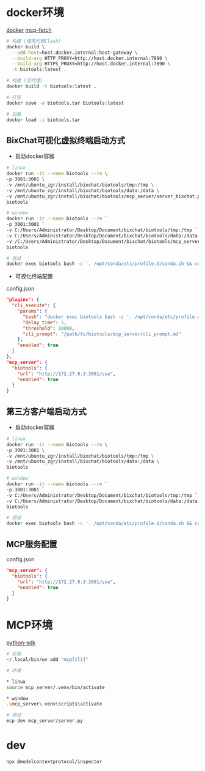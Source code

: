 # docker环境 

[docker](https://www.anaconda.com/docs/tools/working-with-conda/applications/docker#docker)
[mcp-fetch](https://github.com/modelcontextprotocol/servers/blob/main/src/fetch/Dockerfile)

```bash
# 构建 (使用代理Clash)
docker build \
  --add-host=host.docker.internal:host-gateway \
  --build-arg HTTP_PROXY=http://host.docker.internal:7890 \
  --build-arg HTTPS_PROXY=http://host.docker.internal:7890 \
  -t biotools:latest .

# 构建 (无代理)
docker build -t biotools:latest .

# 打包
docker save -o biotools.tar biotools:latest

# 加载
docker load -i biotools.tar
```

## BixChat可视化虚拟终端启动方式

- 启动docker容器

```bash
# linux
docker run -it --name biotools --rm \
-p 3001:3001 \
-v /mnt/ubuntu_zgr/install/bixchat/biotools/tmp:/tmp \
-v /mnt/ubuntu_zgr/install/bixchat/biotools/data:/data \
-v /mnt/ubuntu_zgr/install/bixchat/biotools/mcp_server/server_bixchat.py /app/server.py \
biotools

# window
docker run -it --name biotools --rm `
-p 3001:3001 `
-v C:/Users/Administrator/Desktop/Document/bixchat/biotools/tmp:/tmp `
-v C:/Users/Administrator/Desktop/Document/bixchat/biotools/data:/data `
-v /C:/Users/Administrator/Desktop/Document/bixchat/biotools/mcp_server/server_bixchat.py /app/server.py `
biotools

# 测试
docker exec biotools bash -c '. /opt/conda/etc/profile.d/conda.sh && conda activate' && bedtools --help
```

- 可视化终端配置

config.json

```json
"plugins": {
  "cli_execute": {
    "params": {
      "bash": "docker exec biotools bash -c '. /opt/conda/etc/profile.d/conda.sh && conda activate' &&",
      "delay_time": 5,
      "threshold": 10000,
      "cli_prompt": "/path/to/biotools/mcp_server/cli_prompt.md"
    },
    "enabled": true
  }
},
"mcp_server": {
  "biotools": {
    "url": "http://172.27.0.3:3001/sse",
    "enabled": true
  }
}
```

## 第三方客户端启动方式
- 启动docker容器

```bash
# linux
docker run -it --name biotools --rm \
-p 3001:3001 \
-v /mnt/ubuntu_zgr/install/bixchat/biotools/tmp:/tmp \
-v /mnt/ubuntu_zgr/install/bixchat/biotools/data:/data \
biotools

# window
docker run -it --name biotools --rm `
-p 3001:3001 `
-v C:/Users/Administrator/Desktop/Document/bixchat/biotools/tmp:/tmp `
-v C:/Users/Administrator/Desktop/Document/bixchat/biotools/data:/data `
biotools

# 测试
docker exec biotools bash -c '. /opt/conda/etc/profile.d/conda.sh && conda activate' && bedtools --help
```

## MCP服务配置

config.json

```json
"mcp_server": {
  "biotools": {
    "url": "http://172.27.0.3:3001/sse",
    "enabled": true
  }
}
```

# MCP环境

[python-sdk](https://github.com/modelcontextprotocol/python-sdk)

```bash
# 安装
~/.local/bin/uv add "mcp[cli]"

# 环境

* linux
source mcp_server/.venv/bin/activate

* window
.\mcp_server\.venv\Scripts\activate

# 测试
mcp dev mcp_server/server.py
```

# dev
```bash
npx @modelcontextprotocol/inspector
```